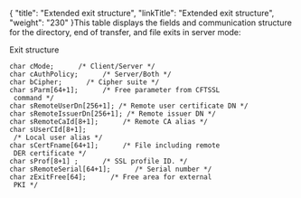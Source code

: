 {
    "title": "Extended exit structure",
    "linkTitle": "Extended exit structure",
    "weight": "230"
}This table displays the fields and communication structure for the
directory, end of transfer, and file exits in server mode:

Exit structure


    char cMode;      /* Client/Server */
    char cAuthPolicy;      /* Server/Both */
    char bCipher;      /* Cipher suite */
    char sParm[64+1];      /* Free parameter from CFTSSL 
     command */
    char sRemoteUserDn[256+1]; /* Remote user certificate DN */
    char sRemoteIssuerDn[256+1]; /* Remote issuer DN */
    char sRemoteCaId[8+1];      /* Remote CA alias */
    char sUserCId[8+1];            
     /* Local user alias */
    char sCertFname[64+1];      /* File including remote 
     DER certificate */
    char sProf[8+1] ;      /* SSL profile ID. */
    char sRemoteSerial[64+1];      /* Serial number */
    char zExitFree[64];      /* Free area for external 
     PKI */
